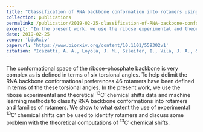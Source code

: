 ```yaml
---
title: "Classification of RNA backbone conformation into rotamers using <sup>13</sup>C&prime; chemical shifts How far we can go?"
collection: publications
permalink: /publication/2019-02-25-classification-of-RNA-backbone-conformation-into-rotamers
excerpt: "In the present work, we use the ribose experimental and theoretical <sup>13</sup>C&prime; chemical shifts data and machine learning methods to classify RNA backbone conformations into rotamers and families of rotamers."
date: 2019-02-25
venue: 'bioRxiv'
paperurl: 'https://www.biorxiv.org/content/10.1101/559302v1'
citation: "Icazatti, A. A., Loyola, J. M., Szleifer, I., Vila, J. A., & Martin, O. A. (2019). Classification of RNA backbone conformation into rotamers using <sup>13</sup>C&prime; chemical shifts: How far we can go?. BioRxiv, 559302."
---
```

The conformational space of the ribose–phosphate backbone is very complex as is defined in terms of six torsional angles. To help delimit the RNA backbone conformational preferences 46 rotamers have been defined in terms of the these torsional angles. In the present work, we use the ribose experimental and theoretical <sup>13</sup>C&prime; chemical shifts data and machine learning methods to classify RNA backbone conformations into rotamers and families of rotamers. We show to what extent the use of experimental <sup>13</sup>C&prime; chemical shifts can be used to identify rotamers and discuss some problem with the theoretical computations of <sup>13</sup>C&prime; chemical shifts.